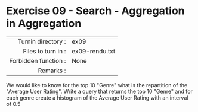 # Exercise 09 - Search - Aggregation in Aggregation

|                         |                    |
| -----------------------:| ------------------ |
|   Turnin directory :    |  ex09              |
|   Files to turn in :    |  ex09-rendu.txt    |
|   Forbidden function :  |  None              |
|   Remarks :             |                    |

We would like to know for the top 10 "Genre" what is the repartition of the "Average User Rating".
Write a query that returns the top 10 "Genre" and for each genre create a histogram of the Average User Rating with an interval of 0.5
